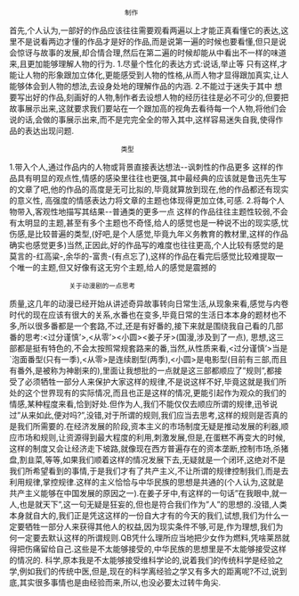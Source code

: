                                  制作
首先,个人认为,一部好的作品应该往往需要观看两遍以上才能正真看懂它的表达,这里不是说看两边才懂的作品才是好的作品,而是说第一遍的时候也要看懂,但只是说会惊讶与故事的发展,却合情合理,然后在第二遍的时候却能从中看出不一样的味道来,且更加能够理解人物的行为.
1.尽量个性化的表达方式:说话,举止等
   只有这样,才能让人物的形象跟加立体化,更能感受到人物的性格,从而人物才显得跟加真实,让人能够体会到人物的想法,去设身处地的理解作品的内涵.
2.不能过于迷失于其中
想要写出好的作品,刻画好的人物,制作者去设想人物的经历往往是必不可少的,但要把故事展示出来,这就要求我们要站在一个跟加高的视角去看待每一个人物,将他们会说的话,会做的事展示出来,而不是完完全全的带入其中,这样容易迷失自我,使得作品的表达出现问题.



                                类型
1.带入个人,通过作品内的人物或背景直接表达想法--讽刺性的作品更多
  这样的作品具有明显的观点性,情感的感染里往往也更强,其中最经典的应该就是鲁迅先生写的文章了吧,他的作品的高度是无可比拟的,毕竟就算放到现在,他的作品都还有现实的意义性,
高强度的情感表达力将文章的主题也体现得更加立体,可感.
2.将每个人物带入,客观性地描写其结果--普通类的更多一点
  这样的作品往往主题性较弱,不会有太明显的主题,甚至有多个主题也不奇怪,给人的感觉也是一种说不出的现实感,忧伤感,是比较普遍的类型,(好吧,是个人感觉,毕竟九年义务教育的教材里,这样的作品确实也感觉更多)当然,正因此,好的作品写的难度也往往更高,个人比较有感觉的是莫言的-红高粱-,余华的-富贵-(有点忘了),这样的作品在看完后感觉比较难提取一个唯一的主题,但又好像有这无穷个主题,给人的感觉是震撼的

                   关于动漫剧的一点思考
质量,这几年的动漫已经开始从讲述奇异故事转向日常生活,从现象来看,感觉与内卷时代的现在应该有很大的关系,水番也在变多,毕竟日常的生活日本本身的题材也不多,所以很多番都是一个套路,不过,还是有好番的,接下来就是围绕我自己看的几部番的思考:<过分谨慎’>,<从零’><小圆><姜子牙>(国漫,涉及到了一点),
思想,这三部都是挺有特色的,不会太按照常规套路来的番,当然,从性质来看,<过分谨慎’>当是`泡面番型(只有一季),<从零>是连续剧型(两季),<小圆>是电影型(目前有三部,而且有番外,是被称为神剧来的),里面让我想批的一点就是这三部都顺应了”规则”,都接受了必须牺牲一部分人来保护大家这样的规律,不是说这样不好,毕竟这就是我们所处的这个世界现有的实际情况,而且也正是这样的情况,更能引起作为观众的我们的情感,某种程度来看,恰到好处.但作为人,我们不能仅仅去顺应所谓的规律,迅爷说过”从来如此,便对吗?”,没错,对于所谓的规则,我们应当去思考,这样的规则是否真的是我们所需要的.在经济发展的阶段,资本主义的市场制度无疑是推动发展的利器,顺应市场和规则,让资源得到最大程度的利用,刺激发展,但是,在蛋糕不再变大的时候,这样的制度又会让经济走下坡路,就像现在西方普遍存在的资本垄断,控制市场,杀猪盘,割韭菜,等等,如果我们顺着这样的情况发展下去,无疑就是一个闭环,这绝对不是我们所希望看到的事情,于是我们才有了共产主义,不让所谓的规律控制我们,而是去利用规律,掌控规律.这样的主义恰恰与中华民族的思想是共通的(个人认为,这就是共产主义能够在中国发展的原因之一).在姜子牙中,有这样的一句话”在我眼中,就一人,也是就天下”,这一句无疑是狂妄的,但也是符合我们作为”人”的思想的.没错,人类本身就自大的,我们正是凭这这样的一份自大才有的今天的我们,试想,我们为什么一定要牺牲一部分人来获得其他人的权益,因为现实条件不够,可是,作为理想,我们为何一定要去默认这样的所谓规则.QB凭什么理所应当地把少女作为燃料,凭啥莱昂就得把伤痛留给自己.这些是不太能够接受的,中华民族的思想里是不太能够接受这样的情况的.
科学,原本我是不太能够接受维科学论的,说着我们的传统科学是经验之学,例如我们的传统中医,但是,现在的科学离经验之学又有多大的距离呢?不过,说到底,其实很多事情也是由经验而来,所以,也没必要太过转牛角尖.
